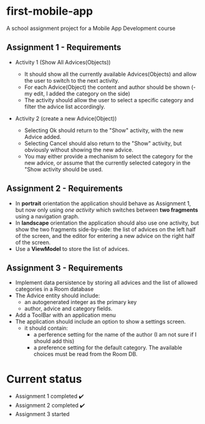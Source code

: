 # first-mobile-app
A school assignment project for a Mobile App Development course

## Assignment 1 - Requirements
  - Activity 1 (Show All Advices(Objects))
    - It should show all the currently available Advices(Objects) and allow the user to switch to the next activity.
    - For each Advice(Object) the content and author should be shown (- my edit, I added the category on the side)
    - The activity should allow the user to select a specific category and filter the advice list accordingly.
    
  - Activity 2 (create a new Advice(Object))
    - Selecting Ok should return to the "Show" activity, with the new Advice added.
    - Selecting Cancel should also return  to the "Show" activity, but obviously without showing the new advice.
    - You may either provide a mechanism to select the category for the new advice, or assume that the currently selected category in the "Show activity should be used.
    
    
## Assignment 2 - Requirements
   - In **portrait** orientation the application should behave as Assignment 1, but now only
      using *one activity* which switches between **two fragments** using a navigation graph.
   - In **landscape** orientation the application should also use one activity, but show the two
      fragments side-by-side: the list of advices on the left half of the screen, and the editor for
      entering a new advice on the right half of the screen.
   - Use a **ViewModel** to store the list of advices.

## Assignment 3 - Requirements
   - Implement data persistence by storing all advices and the list of allowed categories in a Room database
   - The Advice entity should include:
	 - an autogenerated integer as the primary key
	 - author, advice and category fields. 
   - Add a ToolBar with an application menu
   - The application should include an option to show a settings screen.
	 - it should contain:
	   - a perference setting for the name of the author (I am not sure if I should add this)
	   - a preference setting for the default category. The available choices must be read from the Room DB.


# Current status
  - Assignment 1 completed :heavy_check_mark:
  - Assignment 2 completed :heavy_check_mark:
  - Assignment 3 started
